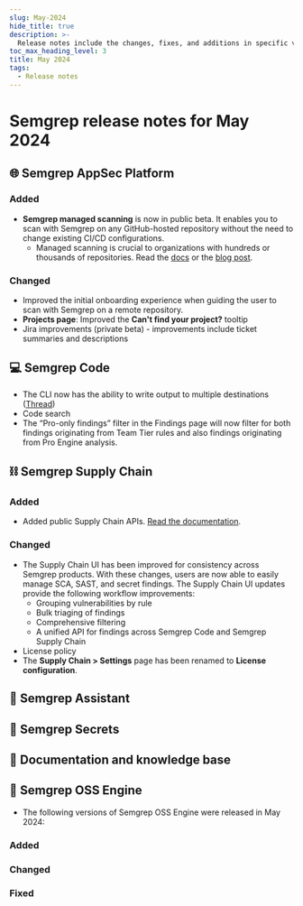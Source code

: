 ```yaml
---
slug: May-2024
hide_title: true
description: >-
  Release notes include the changes, fixes, and additions in specific versions of Semgrep.
toc_max_heading_level: 3
title: May 2024
tags:
  - Release notes
---
```


# Semgrep release notes for May 2024

## 🌐 Semgrep AppSec Platform

### Added

- **Semgrep managed scanning** is now in public beta. It enables you to scan with Semgrep on any GitHub-hosted repository without the need to change existing CI/CD configurations.
  - Managed scanning is crucial to organizations with hundreds or thousands of repositories. Read the [<i class="fa-regular fa-file-lines"></i> docs](/deployment/managed-scanning) or the [<i class="fas fa-external-link fa-xs"></i> blog post](https://semgrep.dev/blog/2024/rapidly-deploy-code-scans-with-semgrep-managed-scanning).

### Changed

- Improved the initial onboarding experience when guiding the user to scan with Semgrep on a remote repository.
- **Projects page**: Improved the **Can't find your project?** tooltip
- Jira improvements (private beta) - improvements include ticket summaries <!-- 14334 --> and descriptions <!-- 14253 -->

## 💻 Semgrep Code

- The CLI now has the ability to write output to multiple destinations ([Thread](https://semgrepinc.slack.com/archives/C03A5BETNS3/p1714592605202739))
- Code search
- The “Pro-only findings” filter in the Findings page will now filter for both findings originating from Team Tier rules and also findings originating from Pro Engine analysis.

## ⛓️  Semgrep Supply Chain

### Added

- Added public Supply Chain APIs. [<i class="fas fa-external-link fa-xs"></i> Read the documentation](https://semgrep.dev/api/v1/docs/#tag/Finding/operation/semgrep_app.core_exp.findings.handlers.issue.openapi_list_recent_issues).

### Changed

- The Supply Chain UI has been improved for consistency across Semgrep products. With these changes, users are now able to easily manage SCA, SAST, and secret findings. The Supply Chain UI updates provide the following workflow improvements:
  - Grouping vulnerabilities by rule
  - Bulk triaging of findings
  - Comprehensive filtering
  - A unified API for findings across Semgrep Code and Semgrep Supply Chain
- License policy
- The **Supply Chain > Settings** page has been renamed to **License configuration**.

## 🤖 Semgrep Assistant


## 🔐 Semgrep Secrets

## 📝 Documentation and knowledge base

## 🔧 Semgrep OSS Engine

- The following versions of Semgrep OSS Engine were released in May 2024:

### Added

### Changed

### Fixed
